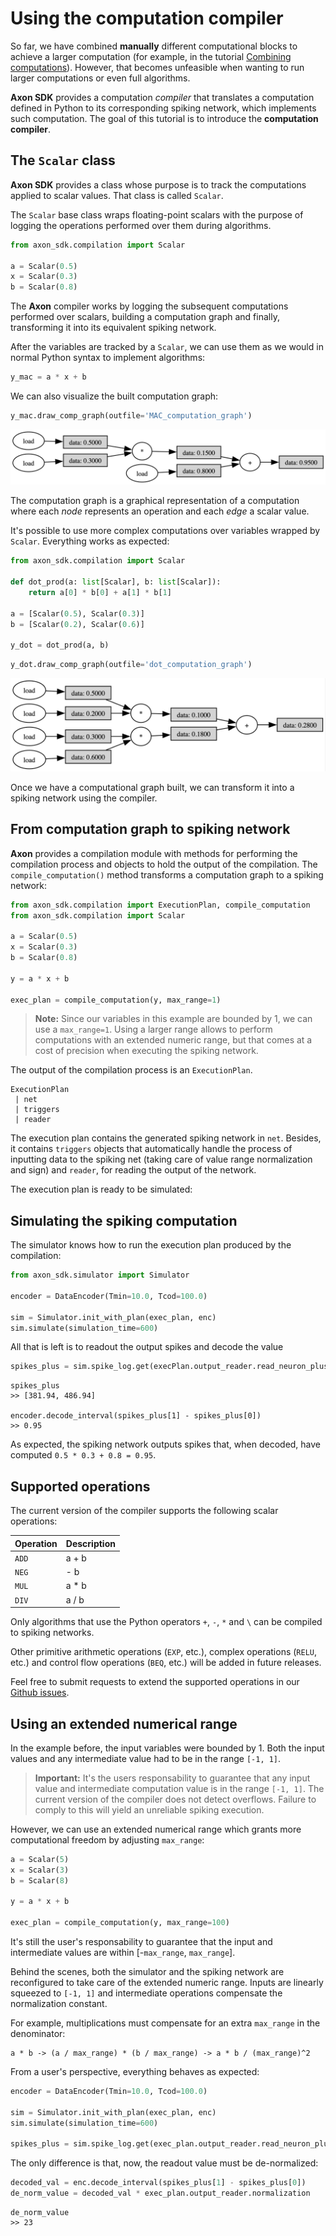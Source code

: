 # Using the computation compiler

So far, we have combined **manually** different computational blocks to achieve a larger computation (for example, in the tutorial [Combining computations](comb-computation.md)). However, that becomes unfeasible when wanting to run larger computations or even full algorithms.

**Axon SDK** provides a computation *compiler* that translates a computation defined in Python to its corresponding spiking network, which implements such computation. The goal of this tutorial is to introduce the **computation compiler**.

## The `Scalar` class

**Axon SDK** provides a class whose purpose is to track the computations applied to scalar values. That class is called `Scalar`.

The `Scalar` base class wraps floating-point scalars with the purpose of logging the operations performed over them during algorithms.

```python
from axon_sdk.compilation import Scalar

a = Scalar(0.5)
x = Scalar(0.3)
b = Scalar(0.8)
```

The **Axon** compiler works by logging the subsequent computations performed over scalars, building a computation graph and finally, transforming it into its equivalent spiking network.

After the variables are tracked by a `Scalar`, we can use them as we would in normal Python syntax to implement algorithms:

```python
y_mac = a * x + b
```

We can also visualize the built computation graph:

```python
y_mac.draw_comp_graph(outfile='MAC_computation_graph')
```

![MAC computation graph](../figs/mac_comp_graph.png)

The computation graph is a graphical representation of a computation where each *node* represents an operation and each *edge* a scalar value.

It's possible to use more complex computations over variables wrapped by `Scalar`. Everything works as expected:

```python
from axon_sdk.compilation import Scalar

def dot_prod(a: list[Scalar], b: list[Scalar]):
    return a[0] * b[0] + a[1] * b[1]

a = [Scalar(0.5), Scalar(0.3)]
b = [Scalar(0.2), Scalar(0.6)]

y_dot = dot_prod(a, b)
```

```python
y_dot.draw_comp_graph(outfile='dot_computation_graph')
```

![Dot product compuation graph](../figs/dot_comp_graph.png)

Once we have a computational graph built, we can transform it into a spiking network using the compiler.

## From computation graph to spiking network

**Axon** provides a compilation module with methods for performing the compilation process and objects to hold the output of the compilation. The `compile_computation()` method transforms a computation graph to a spiking network:

```python
from axon_sdk.compilation import ExecutionPlan, compile_computation
from axon_sdk.compilation import Scalar

a = Scalar(0.5)
x = Scalar(0.3)
b = Scalar(0.8)

y = a * x + b

exec_plan = compile_computation(y, max_range=1)
```

> **Note:** Since our variables in this example are bounded by 1, we can use a `max_range=1`. Using a larger range allows to perform computations with an extended numeric range, but that comes at a cost of precision when executing the spiking network.

The output of the compilation process is an `ExecutionPlan`.

```text
ExecutionPlan
 | net
 | triggers
 | reader
```

The execution plan contains the generated spiking network in `net`. Besides, it contains `triggers` objects that automatically handle the process of inputting data to the spiking net (taking care of value range normalization and sign) and `reader`, for reading the output of the network.

The execution plan is ready to be simulated:

## Simulating the spiking computation

The simulator knows how to run the execution plan produced by the compilation:

```python
from axon_sdk.simulator import Simulator

encoder = DataEncoder(Tmin=10.0, Tcod=100.0)

sim = Simulator.init_with_plan(exec_plan, enc)
sim.simulate(simulation_time=600)
```

All that is left is to readout the output spikes and decode the value

```python
spikes_plus = sim.spike_log.get(execPlan.output_reader.read_neuron_plus.uid, [])
```

```text
spikes_plus
>> [381.94, 486.94]

encoder.decode_interval(spikes_plus[1] - spikes_plus[0])
>> 0.95
```

As expected, the spiking network outputs spikes that, when decoded, have computed `0.5 * 0.3 + 0.8 = 0.95`.

## Supported operations

The current version of the compiler supports the following scalar operations:

| Operation          | Description  |
|---------------------|-----------------------------------------------------------------------------|
| `ADD`    | a + b |
| `NEG`    | - b |
| `MUL`    | a * b |
| `DIV`    | a / b |

Only algorithms that use the Python operators `+`, `-`, `*` and `\` can be compiled to spiking networks.

Other primitive arithmetic operations (`EXP`, etc.), complex operations (`RELU`, etc.) and control flow operations (`BEQ`, etc.) will be added in future releases.

Feel free to submit requests to extend the supported operations in our [Github issues](https://github.com/neucom-aps/axon-sdk/issues).


## Using an extended numerical range

In the example before, the input variables were bounded by 1. Both the input values and any intermediate value had to be in the range `[-1, 1]`.

> **Important:** It's the users responsability to guarantee that any input value and intermediate computation value is in the range `[-1, 1]`.
> The current version of the compiler does not detect overflows. Failure to comply to this will yield an unreliable spiking execution.

However, we can use an extended numerical range which grants more computational freedom by adjusting `max_range`:

```python
a = Scalar(5)
x = Scalar(3)
b = Scalar(8)

y = a * x + b

exec_plan = compile_computation(y, max_range=100)
```

It's still the user's responsability to guarantee that the input and intermediate values are within [-`max_range`, `max_range`].

Behind the scenes, both the simulator and the spiking network are reconfigured to take care of the extended numeric range. Inputs are linearly squeezed to `[-1, 1]` and intermediate operations compensate the normalization constant.

For example, multiplications must compensate for an extra `max_range` in the denominator:

```text
a * b -> (a / max_range) * (b / max_range) -> a * b / (max_range)^2
```

From a user's perspective, everything behaves as expected:

```python
encoder = DataEncoder(Tmin=10.0, Tcod=100.0)

sim = Simulator.init_with_plan(exec_plan, enc)
sim.simulate(simulation_time=600)

spikes_plus = sim.spike_log.get(exec_plan.output_reader.read_neuron_plus.uid, [])
```

The only difference is that, now, the readout value must be de-normalized:

```python
decoded_val = enc.decode_interval(spikes_plus[1] - spikes_plus[0])
de_norm_value = decoded_val * exec_plan.output_reader.normalization
```

```text
de_norm_value
>> 23
```